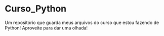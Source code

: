 # Curso_Python

Um repositório que guarda meus arquivos do curso que estou fazendo de Python! Aproveite para dar uma olhada!
